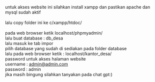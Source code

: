 untuk akses website ini silahkan install xampp dan pastikan apache dan mysql sudah aktif
<br>
<br>
lalu copy folder ini ke c/xampp/htdoc/
<br>
<br>
pada web browser ketik localhost/phpmyadmin/
<br>
lalu buat database : db_desa
<br>
lalu masuk ke tab impor
<br>
pilih database yang sudah di sediakan pada folder database
<br>
lalu pada web browser ketik : localhost/kantor_desa/
<br>
password untuk akses halaman website
<br>
username : admin@admin.com
<br>
password : admin
<br>
jika masih bingung silahkan tanyakan pada chat gpt:)
